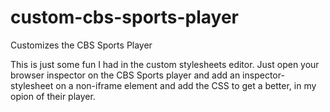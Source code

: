 # custom-cbs-sports-player
Customizes the CBS Sports Player

This is just some fun I had in the custom stylesheets editor. Just open your browser inspector on the CBS Sports player and add an inspector-stylesheet on a non-iframe element and add the CSS to get a better, in my opion of their player.
